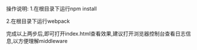 操作说明:
1.在根目录下运行npm install

2.在根目录下运行webpack

完成以上两步后,即可打开index.html查看效果,建议打开浏览器控制台查看日志信息,以方便理解middleware